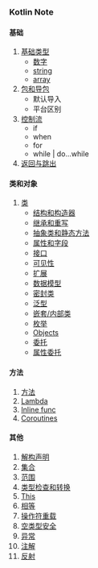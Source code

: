 ### Kotlin Note
#### 基础
1. [基础类型](src/basicType)
    * [数字](src/basicType/Numbers.kt)
    * [string](src/basicType/Strings.kt)
    * [array](src/basicType/Numbers.kt)
2. [包和导包](src/basicType/packages.md)
    * 默认导入
    * 平台区别
3. [控制流](src/basicType/ControlFlow.kt)
    * if
    * when
    * for
    * while | do...while
4. [返回与跳出](src/basicType/ReturnAndJumps.kt)
#### 类和对象
1. [类](src/classes)
    * [结构和构造器](src/classes/Constructors.kt)
    * [继承和重写](src/classes/Overrides.kt)
    * [抽象类和静态方法]()
    * [属性和字段](src/classes/PropertiesAndFields.kt)
    * [接口](src/classes/Interfaces.kt)
    * [可见性](src/classes/VisibilityModifiers.kt)
    * [扩展](src/classes/Extensions.kt)
    * [数据模型](src/classes/DataClasses.kt)
    * [密封类](src/classes/SealedClasses.kt)
    * [泛型](src/classes/Generics.kt)
    * [嵌套/内部类](src/classes/NestedAndInnerClasses.kt)
    * [枚举](src/classes/EnumClasses.kt)
    * [Objects](src/classes/Objects.kt)
    * [委托](src/classes/Delegation.kt)
    * [属性委托](src/classes/DelegatedProperties.kt)

#### 方法
1. [方法](src/funcs/Functions.kt)
2. [Lambda](src/funcs/Lambdas.kt)
3. [Inline func](src/funcs/InlineFuncs.kt)
4. [Coroutines](src/funcs/Coroutines.kt)

#### 其他
1. [解构声明](src/others/Destructuring.kt)
2. [集合](src/others/Collections.kt)
3. [范围](src/others/Ranges.kt)
4. [类型检查和转换](src/others/TypeChecksAndCast.kt)
5. [This](src/others/This.kt)
6. [相等](src/others/Equality.kt)
7. [操作符重载](src/others/)
8. [空类型安全](src/others/NullSafety.kt)
9. [异常](src/others/Exceptions.kt)
10. [注解](src/others/Annotations.kt)
11. [反射](src/others/Reflection.kt)